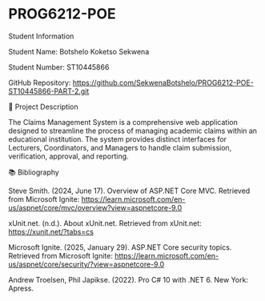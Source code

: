 # PROG6212-POE
Student Information

Student Name: Botshelo Koketso Sekwena

Student Number: ST10445866

GitHub Repository: https://github.com/SekwenaBotshelo/PROG6212-POE-ST10445866-PART-2.git

🚀 Project Description

The Claims Management System is a comprehensive web application designed to streamline the process of managing academic claims within an educational institution. The system provides distinct interfaces for Lecturers, Coordinators, and Managers to handle claim submission, verification, approval, and reporting.

📚 Bibliography

Steve Smith. (2024, June 17). Overview of ASP.NET Core MVC. Retrieved from Microsoft Ignite: https://learn.microsoft.com/en-us/aspnet/core/mvc/overview?view=aspnetcore-9.0

xUnit.net. (n.d.). About xUnit.net. Retrieved from xUnit.net: https://xunit.net/?tabs=cs

Microsoft Ignite. (2025, January 29). ASP.NET Core security topics. Retrieved from Microsoft Ignite: https://learn.microsoft.com/en-us/aspnet/core/security/?view=aspnetcore-9.0

Andrew Troelsen, Phil Japikse. (2022). Pro C# 10 with .NET 6. New York: Apress.

